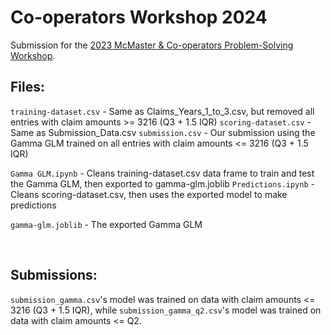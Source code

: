 # Co-operators Workshop 2024

Submission for the [2023 McMaster & Co-operators Problem-Solving Workshop](https://math.mcmaster.ca/fifth-annual-mcmaster-industrial-workshop-registration-open/).

## Files:

  `training-dataset.csv` - Same as Claims_Years_1_to_3.csv, but removed all entries with claim amounts >= 3216 (Q3 + 1.5 IQR)
  `scoring-dataset.csv` - Same as Submission_Data.csv
  `submission.csv` - Our submission using the Gamma GLM trained on all entries with claim amounts <= 3216 (Q3 + 1.5 IQR)

  `Gamma GLM.ipynb` - Cleans training-dataset.csv data frame to train and test the Gamma GLM, then exported to gamma-glm.joblib
  `Predictions.ipynb` - Cleans scoring-dataset.csv, then uses the exported model to make predictions

  `gamma-glm.joblib` - The exported Gamma GLM

<br>

## Submissions:

`submission_gamma.csv`'s model was trained on data with claim amounts <= 3216 (Q3 + 1.5 IQR), while `submission_gamma_q2.csv`'s model was trained on data with claim amounts <= Q2.
